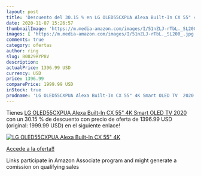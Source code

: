 ```yaml
---
layout: post
title: 'Descuento del 30.15 % en LG OLED55CXPUA Alexa Built-In CX 55" 4K '
date: 2020-11-07 15:26:57
thumbnailImage: 'https://m.media-amazon.com/images/I/51nZLJ-rTbL._SL200_.jpg'
images: [ 'https://m.media-amazon.com/images/I/51nZLJ-rTbL._SL200_.jpg' ]
comments: true
category: ofertas
author: ring
slug: B0829RYP8V
description:
actualPrice: 1396.99 USD
currency: USD
price: 1396.99
comparePrice: 1999.99 USD
inStock: true
prodname: 'LG OLED55CXPUA Alexa Built-In CX 55" 4K Smart OLED TV  2020 '
---
```


Tienes [LG OLED55CXPUA Alexa Built-In CX 55" 4K Smart OLED TV  2020 ](https://www.amazon.com/dp/B0829RYP8V/?tag=tolees-20) con un 30.15 % de descuento con precio de oferta de 1396.99 USD (original: 1999.99 USD) en el siguiente enlace!

[![LG OLED55CXPUA Alexa Built-In CX 55" 4K ](https://m.media-amazon.com/images/I/51nZLJ-rTbL._SL200_.jpg)](https://www.amazon.com/dp/B0829RYP8V/?tag=tolees-20)

[Accede a la oferta!!](https://www.amazon.com/dp/B0829RYP8V/?tag=tolees-20)

Links participate in Amazon Associate program and might generate a comission on qualifying sales


